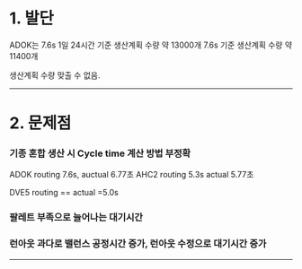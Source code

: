 
# 1. 발단

ADOK는 7.6s
	 1일 24시간 기준 생산계획 수량 약 13000개
	 7.6s 기준 생산계획 수량 약 11400개

생산계획 수량 맞출 수 없음.

---


# 2. 문제점

### 기종 혼합 생산 시 Cycle time 계산 방법 부정확
ADOK routing 7.6s, auctual 6.77초
AHC2 routing 5.3s actual 5.77초

DVE5 routing == actual =5.0s

### 팔레트 부족으로 늘어나는 대기시간

### 런아웃 과다로 밸런스 공정시간 증가, 런아웃 수정으로 대기시간 증가



---
